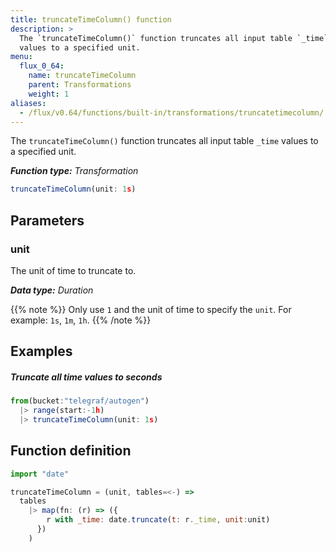 ```yaml
---
title: truncateTimeColumn() function
description: >
  The `truncateTimeColumn()` function truncates all input table `_time`
  values to a specified unit.
menu:
  flux_0_64:
    name: truncateTimeColumn
    parent: Transformations
    weight: 1
aliases:
  - /flux/v0.64/functions/built-in/transformations/truncatetimecolumn/
---
```


The `truncateTimeColumn()` function truncates all input table `_time` values to a specified unit.

_**Function type:** Transformation_

```js
truncateTimeColumn(unit: 1s)
```

## Parameters

### unit
The unit of time to truncate to.

_**Data type:** Duration_

{{% note %}}
Only use `1` and the unit of time to specify the `unit`.
For example: `1s`, `1m`, `1h`.
{{% /note %}}

## Examples

##### Truncate all time values to seconds
```js
from(bucket:"telegraf/autogen")
  |> range(start:-1h)
  |> truncateTimeColumn(unit: 1s)
```

## Function definition
```js
import "date"

truncateTimeColumn = (unit, tables=<-) =>
  tables
    |> map(fn: (r) => ({
        r with _time: date.truncate(t: r._time, unit:unit)
      })
    )
```
